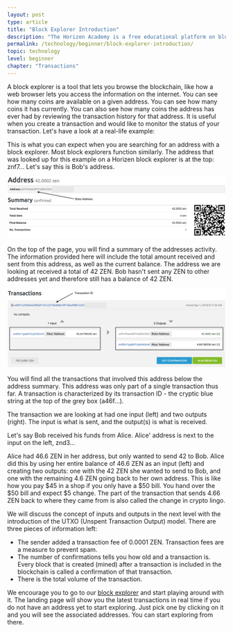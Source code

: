```yaml
---
layout: post
type: article
title: "Block Explorer Introduction"
description: "The Horizen Academy is a free educational platform on blockchain technology, cryptocurrency, and privacy. In this article, we introduce block explorers at a beginner level."
permalink: /technology/beginner/block-explorer-introduction/
topic: technology
level: beginner
chapter: "Transactions"
---
```


A block explorer is a tool that lets you browse the blockchain, like how a web browser lets you access the information on the internet. You can see how many coins are available on a given address. You can see how many coins it has currently. You can also see how many coins the address has ever had by reviewing the transaction history for that address. It is useful when you create a transaction and would like to monitor the status of your transaction. Let's have a look at a real-life example:

This is what you can expect when you are searching for an address with a block explorer. Most block explorers function similarly. The address that was looked up for this example on a Horizen block explorer is at the top: znf7... Let's say this is Bob's address.

<div class="my-4">
    <img src="/assets/post_files/technology/beginner/block-explorer-introduction/explorer_address_summary.png" alt="Explorer address summary">
</div>

On the top of the page, you will find a summary of the addresses activity. The information provided here will include the total amount received and sent from this address, as well as the current balance. The address we are looking at received a total of 42 ZEN. Bob hasn't sent any ZEN to other addresses yet and therefore still has a balance of 42 ZEN.

<div class="my-4">
    <img src="/assets/post_files/technology/beginner/block-explorer-introduction/explorer_address_tx.png" alt="Explorer address tx">
</div>

You will find all the transactions that involved this address below the address summary. This address was only part of a single transaction thus far. A transaction is characterized by its transaction ID - the cryptic blue string at the top of the grey box (a46f...). 

The transaction we are looking at had one input (left) and two outputs (right). The input is what is sent, and the output(s) is what is received.

Let's say Bob received his funds from Alice. Alice' address is next to the input on the left, znd3...

Alice had 46.6 ZEN in her address, but only wanted to send 42 to Bob. Alice did this by using her entire balance of 46.6 ZEN as an input (left) and creating two outputs: one with the 42 ZEN she wanted to send to Bob, and one with the remaining 4.6 ZEN going back to her own address. This is like how you pay $45 in a shop if you only have a $50 bill. You hand over the $50 bill and expect $5 change. The part of the transaction that sends 4.66 ZEN back to where they came from is also called the change in crypto lingo.

We will discuss the concept of inputs and outputs in the next level with the introduction of the UTXO (Unspent Transaction Output) model.
There are three pieces of information left:

 - The sender added a transaction fee of 0.0001 ZEN. Transaction fees are a measure to prevent spam.
 - The number of confirmations tells you how old and a transaction is. Every block that is created (mined) after a transaction is included in the blockchain is called a confirmation of that transaction. 
 - There is the total volume of the transaction.

We encourage you to go to our [block explorer](https://explorer.zen-solutions.io/) and start playing around with it. The landing page will show you the latest transactions in real time if you do not have an address yet to start exploring. Just pick one by clicking on it and you will see the associated addresses. You can start exploring from there.
